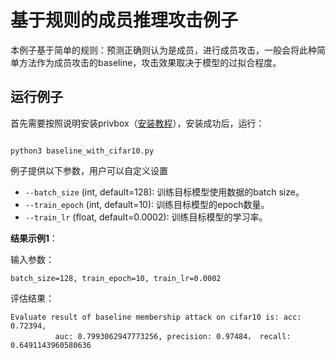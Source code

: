 # 基于规则的成员推理攻击例子

本例子基于简单的规则：预测正确则认为是成员，进行成员攻击，一般会将此种简单方法作为成员攻击的baseline，攻击效果取决于模型的过拟合程度。


## 运行例子

首先需要按照说明安装privbox（[安装教程](../../../README_cn.md###安装)），安装成功后，运行：
```shell

python3 baseline_with_cifar10.py

```

例子提供以下参数，用户可以自定义设置

- `--batch_size` (int, default=128): 训练目标模型使用数据的batch size。
- `--train_epoch` (int, default=10): 训练目标模型的epoch数量。
- `--train_lr` (float, default=0.0002): 训练目标模型的学习率。

**结果示例1**：

输入参数：
```shell
batch_size=128, train_epoch=10, train_lr=0.0002
```

评估结果：
```shell
Evaluate result of baseline membership attack on cifar10 is: acc: 0.72394,
          auc: 0.7993062947773256, precision: 0.97484， recall: 0.6491143960580636
```